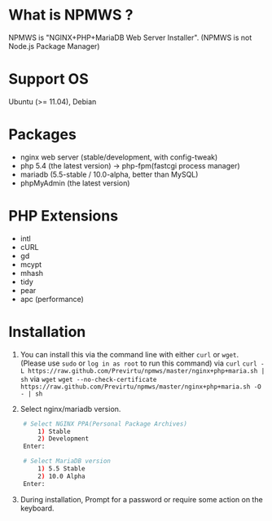 # What is NPMWS ?

NPMWS is "NGINX+PHP+MariaDB Web Server Installer".
(NPMWS is not Node.js Package Manager)

# Support OS

Ubuntu (>= 11.04), Debian

# Packages

* nginx web server (stable/development, with config-tweak)
* php 5.4 (the latest version) -> php-fpm(fastcgi process manager)
* mariadb (5.5-stable / 10.0-alpha, better than MySQL)
* phpMyAdmin (the latest version)

# PHP Extensions

* intl
* cURL
* gd
* mcypt
* mhash
* tidy
* pear
* apc (performance)

# Installation

1. You can install this via the command line with either `curl` or `wget`. (Please use `sudo` or `log in as root` to run this command)
via `curl`
`curl -L https://raw.github.com/Previrtu/npmws/master/nginx+php+maria.sh | sh`
via `wget`
`wget --no-check-certificate https://raw.github.com/Previrtu/npmws/master/nginx+php+maria.sh -O - | sh`

2. Select nginx/mariadb version.
```bash
	# Select NGINX PPA(Personal Package Archives)
		1) Stable
		2) Development
	Enter: 

	# Select MariaDB version
		1) 5.5 Stable
		2) 10.0 Alpha
	Enter: 
```

3. During installation, Prompt for a password or require some action on the keyboard.


